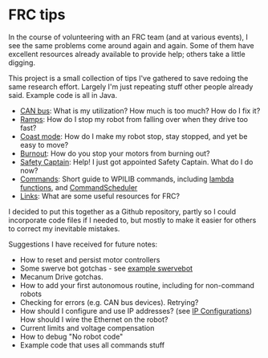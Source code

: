 # FRC tips

In the course of volunteering with an FRC team (and at various events), I see the same problems come around again and again.  Some of them have excellent resources already available to provide help; others take a little digging.

This project is a small collection of tips I've gathered to save redoing the same research effort.  Largely I'm just repeating stuff other people already said.  Example code is all in Java.

* [CAN bus](can-bus/): What is my utilization?  How much is too much?  How do I fix it?
* [Ramps](ramps/): How do I stop my robot from falling over when they drive too fast?
* [Coast mode](coast-mode/): How do I make my robot stop, stay stopped, and yet be easy to move?
* [Burnout](burnout/): How do you stop your motors from burning out?
* [Safety Captain](safety/): Help!  I just got appointed Safety Captain.  What do I do now?
* [Commands](commands/): Short guide to WPILIB commands, including [lambda functions](commands/lambda.md), and [CommandScheduler](commands/commandscheduler.md)
* [Links](links/): What are some useful resources for FRC?

I decided to put this together as a Github repository, partly so I could incorporate code files if I needed to, but mostly to make it easier for others to correct my inevitable mistakes.

Suggestions I have received for future notes:
* How to reset and persist motor controllers
* Some swerve bot gotchas - see [example swervebot](https://github.com/wpilibsuite/allwpilib/tree/main/wpilibjExamples/src/main/java/edu/wpi/first/wpilibj/examples/swervebot)
* Mecanum Drive gotchas.
* How to add your first autonomous routine, including for non-command robots
* Checking for errors (e.g. CAN bus devices).  Retrying?
* How should I configure and use IP addresses? (see [IP Configurations](https://docs.wpilib.org/en/stable/docs/networking/networking-introduction/ip-configurations.html))  How should I wire the Ethernet on the robot?
* Current limits and voltage compensation
* How to debug "No robot code"
* Example code that uses all commands stuff